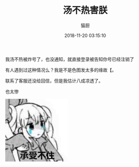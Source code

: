 ﻿---
layout: post
title: 汤不热害朕
date: 2018-11-20 03:15:10
updated: 2018-11-20 03:15:10
comments: true
categories: [Photo]
tags: []
author: "猫厨"
description: ""
toc: true
---

<p>我汤不热被炸号了，也没通知，就直接登录被告知你号已经注销了</p> 
<p>有人遇到过这种情况么？我是不是色图发太多的缘故【。</p> 
<p>联系了客服还没给回信，但是我估计八成凉透了。</p> 
<p>也太惨</p>

![](https://raw.githubusercontent.com/alicewish/meowchain247/master/img_cVZNdzJtQk9JV2RSc0pvOTlOUEtVKzZnbE1hVWM4d1E5aTlxZ1pNMDdqazgxdTlZd0NHZS9RPT0.jpg)